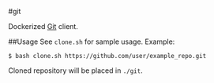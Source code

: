 #git

Dockerized [Git](http://git-scm.com/) client.

##Usage
See `clone.sh` for sample usage. Example:

```console
$ bash clone.sh https://github.com/user/example_repo.git
```
Cloned repository will be placed in `./git`.

